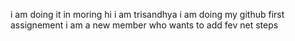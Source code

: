  i am doing it in moring 
hi i am trisandhya
i am doing my github first assignement
i am a new member who wants to add fev net steps 
